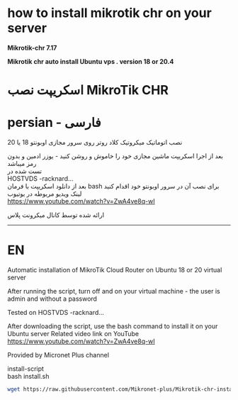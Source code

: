 # how to install mikrotik chr on your server
**Mikrotik-chr 7.17**

**Mikrotik chr auto install Ubuntu vps . version 18 or 20.4**



# اسکریپت نصب MikroTik CHR

# persian - فارسی


نصب اتوماتیک میکروتیک کلاد روتر روی سرور مجازی اوبونتو 18 یا 20  
 
بعد از اجرا اسکریپت ماشین مجازی خود را خاموش و روشن کنید - یوزر ادمین و بدون رمز میباشد  
تست شده در  
HOSTVDS -racknard...  
بعد از دانلود اسکریپت با فرمان bash برای نصب آن در سرور اوبونتو خود اقدام کنید  
لینک ویدیو مربوطه در یوتیوب   
https://www.youtube.com/watch?v=ZwA4ve8q-wI  

ارائه شده توسط کانال میکرونت پلاس 

-----------
# EN 
Automatic installation of MikroTik Cloud Router on Ubuntu 18 or 20 virtual server

After running the script, turn off and on your virtual machine - the user is admin and without a password

Tested on
HOSTVDS -racknard...

After downloading the script, use the bash command to install it on your Ubuntu server
Related video link on YouTube
https://www.youtube.com/watch?v=ZwA4ve8q-wI

Provided by Micronet Plus channel


install-script    
  bash install.sh

``` bash
wget https://raw.githubusercontent.com/Mikronet-plus/Mikrotik-chr-install-script-/main/install.sh


